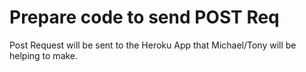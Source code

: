 # Prepare code to send POST Req

Post Request will be sent to the Heroku App that Michael/Tony will be helping to make.